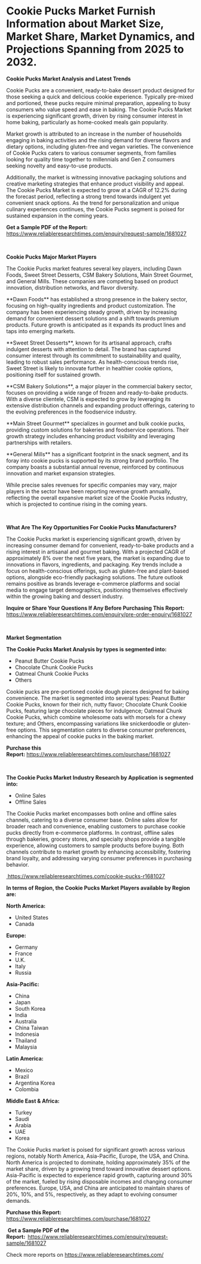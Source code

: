 <p><h1>Cookie Pucks Market Furnish Information about Market Size, Market Share, Market Dynamics, and Projections Spanning from 2025 to 2032.</h1></p><p><strong>Cookie Pucks Market Analysis and Latest Trends</strong></p>
<p><p>Cookie Pucks are a convenient, ready-to-bake dessert product designed for those seeking a quick and delicious cookie experience. Typically pre-mixed and portioned, these pucks require minimal preparation, appealing to busy consumers who value speed and ease in baking. The Cookie Pucks Market is experiencing significant growth, driven by rising consumer interest in home baking, particularly as home-cooked meals gain popularity. </p><p>Market growth is attributed to an increase in the number of households engaging in baking activities and the rising demand for diverse flavors and dietary options, including gluten-free and vegan varieties. The convenience of Cookie Pucks caters to various consumer segments, from families looking for quality time together to millennials and Gen Z consumers seeking novelty and easy-to-use products. </p><p>Additionally, the market is witnessing innovative packaging solutions and creative marketing strategies that enhance product visibility and appeal. The Cookie Pucks Market is expected to grow at a CAGR of 12.2% during the forecast period, reflecting a strong trend towards indulgent yet convenient snack options. As the trend for personalization and unique culinary experiences continues, the Cookie Pucks segment is poised for sustained expansion in the coming years.</p></p>
<p><strong>Get a Sample PDF of the Report:&nbsp;</strong> <a href="https://www.reliableresearchtimes.com/enquiry/request-sample/1681027?utm_campaign=2473&utm_medium=2&utm_source=Github&utm_content=ia&utm_term=15022025&utm_id=cookie-pucks">https://www.reliableresearchtimes.com/enquiry/request-sample/1681027</a></p>
<p>&nbsp;</p>
<p><strong>Cookie Pucks Major Market Players</strong></p>
<p><p>The Cookie Pucks market features several key players, including Dawn Foods, Sweet Street Desserts, CSM Bakery Solutions, Main Street Gourmet, and General Mills. These companies are competing based on product innovation, distribution networks, and flavor diversity.</p><p>**Dawn Foods** has established a strong presence in the bakery sector, focusing on high-quality ingredients and product customization. The company has been experiencing steady growth, driven by increasing demand for convenient dessert solutions and a shift towards premium products. Future growth is anticipated as it expands its product lines and taps into emerging markets.</p><p>**Sweet Street Desserts**, known for its artisanal approach, crafts indulgent desserts with attention to detail. The brand has captured consumer interest through its commitment to sustainability and quality, leading to robust sales performance. As health-conscious trends rise, Sweet Street is likely to innovate further in healthier cookie options, positioning itself for sustained growth.</p><p>**CSM Bakery Solutions**, a major player in the commercial bakery sector, focuses on providing a wide range of frozen and ready-to-bake products. With a diverse clientele, CSM is expected to grow by leveraging its extensive distribution channels and expanding product offerings, catering to the evolving preferences in the foodservice industry.</p><p>**Main Street Gourmet** specializes in gourmet and bulk cookie pucks, providing custom solutions for bakeries and foodservice operations. Their growth strategy includes enhancing product visibility and leveraging partnerships with retailers.</p><p>**General Mills** has a significant footprint in the snack segment, and its foray into cookie pucks is supported by its strong brand portfolio. The company boasts a substantial annual revenue, reinforced by continuous innovation and market expansion strategies.</p><p>While precise sales revenues for specific companies may vary, major players in the sector have been reporting revenue growth annually, reflecting the overall expansive market size of the Cookie Pucks industry, which is projected to continue rising in the coming years.</p></p>
<p>&nbsp;</p>
<p><strong>What Are The Key Opportunities For Cookie Pucks Manufacturers?</strong></p>
<p><p>The Cookie Pucks market is experiencing significant growth, driven by increasing consumer demand for convenient, ready-to-bake products and a rising interest in artisanal and gourmet baking. With a projected CAGR of approximately 8% over the next five years, the market is expanding due to innovations in flavors, ingredients, and packaging. Key trends include a focus on health-conscious offerings, such as gluten-free and plant-based options, alongside eco-friendly packaging solutions. The future outlook remains positive as brands leverage e-commerce platforms and social media to engage target demographics, positioning themselves effectively within the growing baking and dessert industry.</p></p>
<p><strong>Inquire or Share Your Questions If Any Before Purchasing This Report:</strong> <a href="https://www.reliableresearchtimes.com/enquiry/pre-order-enquiry/1681027?utm_campaign=2473&utm_medium=2&utm_source=Github&utm_content=ia&utm_term=15022025&utm_id=cookie-pucks">https://www.reliableresearchtimes.com/enquiry/pre-order-enquiry/1681027</a></p>
<p>&nbsp;</p>
<p><strong>Market Segmentation</strong></p>
<p><strong>The Cookie Pucks Market Analysis by types is segmented into:</strong></p>
<p><ul><li>Peanut Butter Cookie Pucks</li><li>Chocolate Chunk Cookie Pucks</li><li>Oatmeal Chunk Cookie Pucks</li><li>Others</li></ul></p>
<p><p>Cookie pucks are pre-portioned cookie dough pieces designed for baking convenience. The market is segmented into several types: Peanut Butter Cookie Pucks, known for their rich, nutty flavor; Chocolate Chunk Cookie Pucks, featuring large chocolate pieces for indulgence; Oatmeal Chunk Cookie Pucks, which combine wholesome oats with morsels for a chewy texture; and Others, encompassing variations like snickerdoodle or gluten-free options. This segmentation caters to diverse consumer preferences, enhancing the appeal of cookie pucks in the baking market.</p></p>
<p><strong>Purchase this Report:&nbsp;</strong><a href="https://www.reliableresearchtimes.com/purchase/1681027?utm_campaign=2473&utm_medium=2&utm_source=Github&utm_content=ia&utm_term=15022025&utm_id=cookie-pucks">https://www.reliableresearchtimes.com/purchase/1681027</a></p>
<p>&nbsp;</p>
<p><strong>The Cookie Pucks Market Industry Research by Application is segmented into:</strong></p>
<p><ul><li>Online Sales</li><li>Offline Sales</li></ul></p>
<p><p>The Cookie Pucks market encompasses both online and offline sales channels, catering to a diverse consumer base. Online sales allow for broader reach and convenience, enabling customers to purchase cookie pucks directly from e-commerce platforms. In contrast, offline sales through bakeries, grocery stores, and specialty shops provide a tangible experience, allowing customers to sample products before buying. Both channels contribute to market growth by enhancing accessibility, fostering brand loyalty, and addressing varying consumer preferences in purchasing behavior.</p></p>
<p><a href="https://www.reliableresearchtimes.com/cookie-pucks-r1681027?utm_campaign=2473&utm_medium=2&utm_source=Github&utm_content=ia&utm_term=15022025&utm_id=cookie-pucks">&nbsp;https://www.reliableresearchtimes.com/cookie-pucks-r1681027</a></p>
<p><strong>In terms of Region, the Cookie Pucks Market Players available by Region are:</strong></p>
<p>
    <p> <strong> North America: </strong>
        <ul>
            <li>United States</li>
            <li>Canada</li>
        </ul>
        </p> 
    <p> <strong> Europe: </strong>
        <ul>
            <li>Germany</li>
            <li>France</li>
            <li>U.K.</li>
            <li>Italy</li>
            <li>Russia</li>
        </ul>
        </p> 
    <p> <strong> Asia-Pacific: </strong>
        <ul>
            <li>China</li>
            <li>Japan</li>
            <li>South Korea</li>
            <li>India</li>
            <li>Australia</li>
            <li>China Taiwan</li>
            <li>Indonesia</li>
            <li>Thailand</li>
            <li>Malaysia</li>
        </ul>
        </p> 
    <p> <strong> Latin America: </strong>
        <ul>
            <li>Mexico</li>
            <li>Brazil</li>
            <li>Argentina Korea</li>
            <li>Colombia</li>
        </ul>
        </p> 
    <p> <strong> Middle East & Africa: </strong>
        <ul>
            <li>Turkey</li>
            <li>Saudi</li>
            <li>Arabia</li>
            <li>UAE</li>
            <li>Korea</li>
        </ul>
    </p>
    </p>
<p><p>The Cookie Pucks market is poised for significant growth across various regions, notably North America, Asia-Pacific, Europe, the USA, and China. North America is projected to dominate, holding approximately 35% of the market share, driven by a growing trend toward innovative dessert options. Asia-Pacific is expected to experience rapid growth, capturing around 30% of the market, fueled by rising disposable incomes and changing consumer preferences. Europe, USA, and China are anticipated to maintain shares of 20%, 10%, and 5%, respectively, as they adapt to evolving consumer demands.</p></p>
<p><strong>Purchase this Report: </strong><a href="https://www.reliableresearchtimes.com/purchase/1681027?utm_campaign=2473&utm_medium=2&utm_source=Github&utm_content=ia&utm_term=15022025&utm_id=cookie-pucks">https://www.reliableresearchtimes.com/purchase/1681027</a></p>
<p>&nbsp;<strong>Get a Sample PDF of the Report:&nbsp;&nbsp;</strong><a href="https://www.reliableresearchtimes.com/enquiry/request-sample/1681027?utm_campaign=2473&utm_medium=2&utm_source=Github&utm_content=ia&utm_term=15022025&utm_id=cookie-pucks">https://www.reliableresearchtimes.com/enquiry/request-sample/1681027</a></p>
<p><strong></strong></p>
<p>Check more reports on <a href="https://www.reliableresearchtimes.com/?utm_campaign=2473&utm_medium=2&utm_source=Github&utm_content=ia&utm_term=15022025&utm_id=cookie-pucks">https://www.reliableresearchtimes.com/</a></p>
